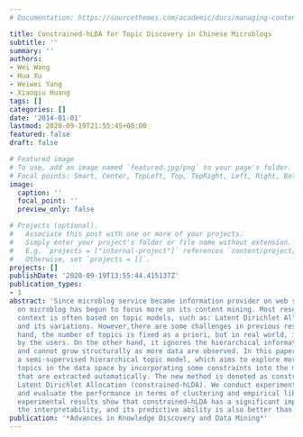 ```yaml
---
# Documentation: https://sourcethemes.com/academic/docs/managing-content/

title: Constrained-hLDA for Topic Discovery in Chinese Microblogs
subtitle: ''
summary: ''
authors:
- Wei Wang
- Hua Xu
- Weiwei Yang
- Xiaoqiu Huang
tags: []
categories: []
date: '2014-01-01'
lastmod: 2020-09-19T21:55:45+08:00
featured: false
draft: false

# Featured image
# To use, add an image named `featured.jpg/png` to your page's folder.
# Focal points: Smart, Center, TopLeft, Top, TopRight, Left, Right, BottomLeft, Bottom, BottomRight.
image:
  caption: ''
  focal_point: ''
  preview_only: false

# Projects (optional).
#   Associate this post with one or more of your projects.
#   Simply enter your project's folder or file name without extension.
#   E.g. `projects = ["internal-project"]` references `content/project/deep-learning/index.md`.
#   Otherwise, set `projects = []`.
projects: []
publishDate: '2020-09-19T13:55:44.415137Z'
publication_types:
- 1
abstract: 'Since microblog service became information provider on web scale, research
  on microblog has begun to focus more on its content mining. Most research on microblog
  context is often based on topic models, such as: Latent Dirichlet Allocation(LDA)
  and its variations. However,there are some challenges in previous research. On one
  hand, the number of topics is fixed as a priori, but in real world, it is input
  by the users. On the other hand, it ignores the hierarchical information of topics
  and cannot grow structurally as more data are observed. In this paper, we propose
  a semi-supervised hierarchical topic model, which aims to explore more reasonable
  topics in the data space by incorporating some constraints into the modeling process
  that are extracted automatically. The new method is denoted as constrained hierarchical
  Latent Dirichlet Allocation (constrained-hLDA). We conduct experiments on Sina microblog,
  and evaluate the performance in terms of clustering and empirical likelihood. The
  experimental results show that constrained-hLDA has a significant improvement on
  the interpretability, and its predictive ability is also better than that of hLDA.'
publication: '*Advances in Knowledge Discovery and Data Mining*'
---
```

